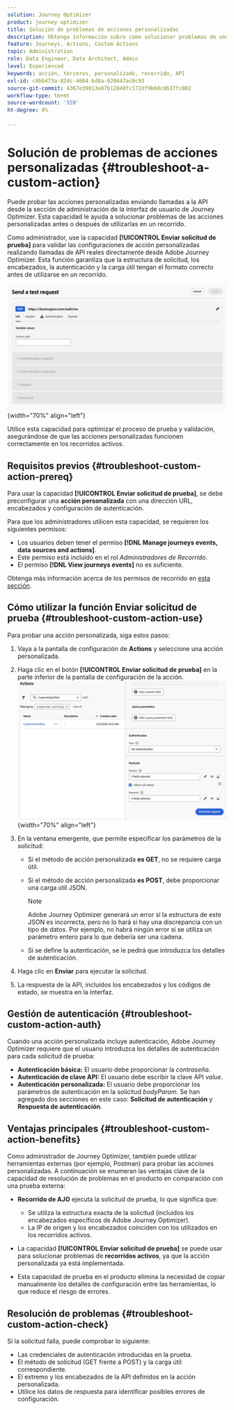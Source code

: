 ```yaml
---
solution: Journey Optimizer
product: journey optimizer
title: Solución de problemas de acciones personalizadas
description: Obtenga información sobre cómo solucionar problemas de una acción personalizada
feature: Journeys, Actions, Custom Actions
topic: Administration
role: Data Engineer, Data Architect, Admin
level: Experienced
keywords: acción, terceros, personalizado, recorrido, API
exl-id: c0bb473a-82dc-4604-bd8a-020447ac0c93
source-git-commit: 4367e39013e87b12848fc172df9b68cd637fc802
workflow-type: tm+mt
source-wordcount: '559'
ht-degree: 0%

---
```


# Solución de problemas de acciones personalizadas {#troubleshoot-a-custom-action}

Puede probar las acciones personalizadas enviando llamadas a la API desde la sección de administración de la interfaz de usuario de Journey Optimizer. Esta capacidad le ayuda a solucionar problemas de las acciones personalizadas antes o después de utilizarlas en un recorrido.

Como administrador, use la capacidad **[!UICONTROL Enviar solicitud de prueba]** para validar las configuraciones de acción personalizadas realizando llamadas de API reales directamente desde Adobe Journey Optimizer. Esta función garantiza que la estructura de solicitud, los encabezados, la autenticación y la carga útil tengan el formato correcto antes de utilizarse en un recorrido.

![](assets/send-test-request.png){width="70%" align="left"}

Utilice esta capacidad para optimizar el proceso de prueba y validación, asegurándose de que las acciones personalizadas funcionen correctamente en los recorridos activos.

## Requisitos previos {#troubleshoot-custom-action-prereq}

Para usar la capacidad **[!UICONTROL Enviar solicitud de prueba]**, se debe preconfigurar una **acción personalizada** con una dirección URL, encabezados y configuración de autenticación.

Para que los administradores utilicen esta capacidad, se requieren los siguientes permisos:

* Los usuarios deben tener el permiso **[!DNL Manage journeys events, data sources and actions]**.
* Este permiso está incluido en el rol *Administradores de Recorrido*.
* El permiso **[!DNL View journeys events]** no es suficiente.

Obtenga más información acerca de los permisos de recorrido en [esta sección](../administration/high-low-permissions.md#journey-capability).

## Cómo utilizar la función Enviar solicitud de prueba {#troubleshoot-custom-action-use}

Para probar una acción personalizada, siga estos pasos:

1. Vaya a la pantalla de configuración de **Actions** y seleccione una acción personalizada.
1. Haga clic en el botón **[!UICONTROL Enviar solicitud de prueba]** en la parte inferior de la pantalla de configuración de la acción.
   ![Enviar botón de solicitud de prueba en el panel de configuración de acción](assets/test-request.png){width="70%" align="left"}
1. En la ventana emergente, que permite especificar los parámetros de la solicitud:

   * Si el método de acción personalizada **es GET**, no se requiere carga útil.
   * Si el método de acción personalizada **es POST**, debe proporcionar una carga útil JSON.

     >[!NOTE]
     >
     >Adobe Journey Optimizer generará un error si la estructura de este JSON es incorrecta, pero no lo hará si hay una discrepancia con un tipo de datos. Por ejemplo, no habrá ningún error si se utiliza un parámetro entero para lo que debería ser una cadena.

   * Si se define la autenticación, se le pedirá que introduzca los detalles de autenticación.

1. Haga clic en **Enviar** para ejecutar la solicitud.
1. La respuesta de la API, incluidos los encabezados y los códigos de estado, se muestra en la interfaz.

## Gestión de autenticación {#troubleshoot-custom-action-auth}

Cuando una acción personalizada incluye autenticación, Adobe Journey Optimizer requiere que el usuario introduzca los detalles de autenticación para cada solicitud de prueba:

* **Autenticación básica:** El usuario debe proporcionar la *contraseña*.
* **Autenticación de clave API:** El usuario debe escribir la clave API *value*.
* **Autenticación personalizada:** El usuario debe proporcionar los parámetros de autenticación en la solicitud *bodyParam*. Se han agregado dos secciones en este caso: **Solicitud de autenticación** y **Respuesta de autenticación**.

## Ventajas principales {#troubleshoot-custom-action-benefits}

Como administrador de Journey Optimizer, también puede utilizar herramientas externas (por ejemplo, Postman) para probar las acciones personalizadas. A continuación se enumeran las ventajas clave de la capacidad de resolución de problemas en el producto en comparación con una prueba externa:

* **Recorrido de AJO** ejecuta la solicitud de prueba, lo que significa que:

   * Se utiliza la estructura exacta de la solicitud (incluidos los encabezados específicos de Adobe Journey Optimizer).
   * La IP de origen y los encabezados coinciden con los utilizados en los recorridos activos.

* La capacidad **[!UICONTROL Enviar solicitud de prueba]** se puede usar para solucionar problemas de **recorridos activos**, ya que la acción personalizada ya está implementada.

* Esta capacidad de prueba en el producto elimina la necesidad de copiar manualmente los detalles de configuración entre las herramientas, lo que reduce el riesgo de errores.

## Resolución de problemas {#troubleshoot-custom-action-check}

Si la solicitud falla, puede comprobar lo siguiente:

* Las credenciales de autenticación introducidas en la prueba.
* El método de solicitud (GET frente a POST) y la carga útil correspondiente.
* El extremo y los encabezados de la API definidos en la acción personalizada.
* Utilice los datos de respuesta para identificar posibles errores de configuración.
